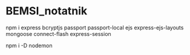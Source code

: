 # BEMSI_notatnik

npm i express bcryptjs passport passport-local ejs express-ejs-layouts mongoose connect-flash express-session

npm i -D nodemon